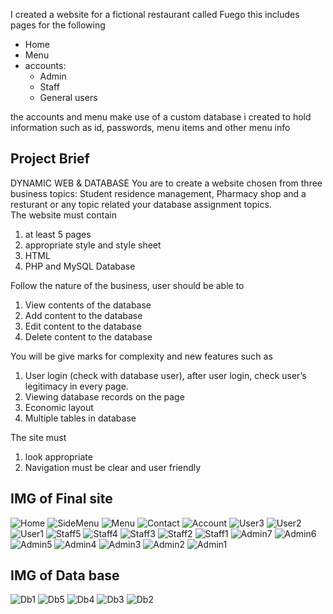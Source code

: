 I created a website for a fictional restaurant called Fuego this includes pages for the following
- Home
- Menu
- accounts:
  - Admin
  - Staff
  - General users

the accounts and menu make use of a custom database i created to hold information such as id, passwords, menu items and other menu info


## Project Brief

DYNAMIC WEB & DATABASE
You are to create a website chosen from three business topics: Student residence management, Pharmacy shop and a resturant or any topic related your database assignment topics.  
The website must contain
1.	at least 5 pages 
2.	appropriate style and style sheet 
3.	HTML 
4.	PHP and MySQL Database
   
Follow the nature of the business, user should be able to
1.	View contents of the database 
2.	Add content to the database 
3.	Edit content to the database 
4.	Delete content to the database
   
You will be give marks for complexity and new features such as
1.	User login (check with database user), after user login, check user’s legitimacy in every page.  
2.	Viewing database records on the page 
3.	Economic layout 
4.	Multiple tables in database
   
The site must 
1.	look appropriate 
2.	Navigation must be clear and user friendly 

## IMG of Final site
![Home](https://github.com/user-attachments/assets/89624cfd-14c4-4450-b909-0cfc6080a2f3)
![SideMenu](https://github.com/user-attachments/assets/21a655b7-4702-41d2-af25-8ea76af6b9eb)
![Menu](https://github.com/user-attachments/assets/251aa9c5-fefb-4afd-a4ba-2036057cb57f)
![Contact](https://github.com/user-attachments/assets/c093349c-867d-4358-b68f-aa4e7137769a)
![Account](https://github.com/user-attachments/assets/1f915cf4-fd25-42de-ae57-9d2e8667bd5c)
![User3](https://github.com/user-attachments/assets/5c017b92-4af6-4df7-8da3-b54aaea04539)
![User2](https://github.com/user-attachments/assets/af1c6dd0-80cd-42b6-8565-020939b1e745)
![User1](https://github.com/user-attachments/assets/fd1ff52a-7b7f-40a6-a977-a0bd5c8d77d1)
![Staff5](https://github.com/user-attachments/assets/52eb4b4f-b2d3-4e78-835b-19fb3ac1200e)
![Staff4](https://github.com/user-attachments/assets/e7a3a247-eeaa-4d65-a1f4-af1639dca101)
![Staff3](https://github.com/user-attachments/assets/2b70c044-e15e-43d5-8515-4e4b78610fc9)
![Staff2](https://github.com/user-attachments/assets/2f104fbe-c3b8-4cff-b940-e2d999123b3a)
![Staff1](https://github.com/user-attachments/assets/58d66f23-8a0c-4f2b-8b1b-fff5e1337986)
![Admin7](https://github.com/user-attachments/assets/2db3d426-4327-4472-9406-ddd94901ba73)
![Admin6](https://github.com/user-attachments/assets/11ce6215-fa9d-4a82-99c7-8dbfb510eb39)
![Admin5](https://github.com/user-attachments/assets/0f97e09f-1f5a-4fa8-b534-118f791af32a)
![Admin4](https://github.com/user-attachments/assets/25d21785-c15b-4d09-934d-a562b2326128)
![Admin3](https://github.com/user-attachments/assets/410f15d9-4412-4c36-858a-b5759edef1e3)
![Admin2](https://github.com/user-attachments/assets/90266c67-ca3a-4354-ac11-61d9899f6251)
![Admin1](https://github.com/user-attachments/assets/83218833-71f5-4b82-8f56-604e45660348)

## IMG of Data base
![Db1](https://github.com/user-attachments/assets/12a04dd3-6dab-4c8d-8ec3-22f4817b7dcd)
![Db5](https://github.com/user-attachments/assets/46feda8d-bbe9-4b48-8cae-9d49a6ec9e4b)
![Db4](https://github.com/user-attachments/assets/7c0a6162-d692-42b6-a071-a21f2f6117d7)
![Db3](https://github.com/user-attachments/assets/81563c28-fac8-4ed7-bd95-c5af4c427f26)
![Db2](https://github.com/user-attachments/assets/9abe682d-d399-4919-8bf9-bb0933d55560)





